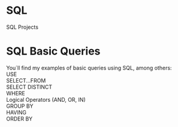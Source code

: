 # SQL
SQL Projects <br />

# SQL Basic Queries
You´ll find my examples of basic queries using SQL, among others: <br />
USE<br />
SELECT...FROM<br />
SELECT DISTINCT<br />
WHERE<br />
Logical Operators (AND, OR, IN)<br />
GROUP BY<br />
HAVING<br />
ORDER BY<br />
